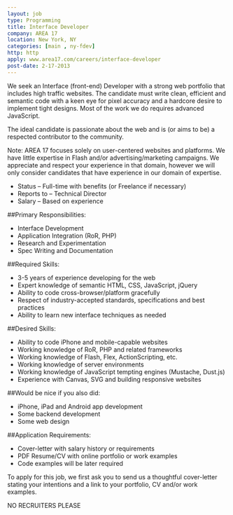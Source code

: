 ```yaml
---
layout: job
type: Programming
title: Interface Developer
company: AREA 17
location: New York, NY
categories: [main , ny-fdev]
http: http
apply: www.area17.com/careers/interface-developer
post-date: 2-17-2013
---
```


We seek an Interface (front-end) Developer with a strong web portfolio that includes high traffic websites. The candidate must write clean, efficient and semantic code with a keen eye for pixel accuracy and a hardcore desire to implement tight designs. Most of the work we do requires advanced JavaScript.

The ideal candidate is passionate about the web and is (or aims to be) a respected contributor to the community.

Note: AREA 17 focuses solely on user-centered websites and platforms. We have little expertise in Flash and/or advertising/marketing campaigns. We appreciate and respect your experience in that domain, however we will only consider candidates that have experience in our domain of expertise.

* Status – Full-time with benefits (or Freelance if necessary)
* Reports to – Technical Director
* Salary – Based on experience

##Primary Responsibilities:

* Interface Development
* Application Integration (RoR, PHP)
* Research and Experimentation
* Spec Writing and Documentation

##Required Skills:

* 3-5 years of experience developing for the web
* Expert knowledge of semantic HTML, CSS, JavaScript, jQuery
* Ability to code cross-browser/platform gracefully
* Respect of industry-accepted standards, specifications and best practices
* Ability to learn new interface techniques as needed

##Desired Skills:

* Ability to code iPhone and mobile-capable websites
* Working knowledge of RoR, PHP and related frameworks
* Working knowledge of Flash, Flex, ActionScripting, etc.
* Working knowledge of server environments
* Working knowledge of JavaScript tempting engines (Mustache, Dust.js)
* Experience with Canvas, SVG and building responsive websites

##Would be nice if you also did:

* iPhone, iPad and Android app development
* Some backend development
* Some web design

##Application Requirements:

* Cover-letter with salary history or requirements
* PDF Resume/CV with online portfolio or work examples
* Code examples will be later required

To apply for this job, we first ask you to send us a thoughtful cover-letter stating your intentions and a link to your portfolio, CV and/or work examples.

NO RECRUITERS PLEASE
